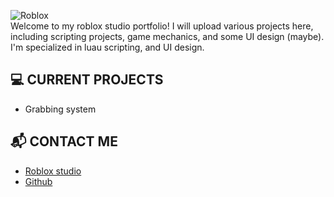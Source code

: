 ![Roblox](https://img.shields.io/badge/Roblox-Studio-blue?logo=roblox)<br>
Welcome to my roblox studio portfolio! I will upload various projects here, including scripting projects, game mechanics, and some UI design (maybe).
I'm specialized in luau scripting, and UI design.

## 💻 CURRENT PROJECTS
- Grabbing system

## 📬 CONTACT ME
- [Roblox studio](https://create.roblox.com/talent/creators/724989015)
- [Github](https://github.com/m13511-dev/Roblox-Studio-Portfolio)
